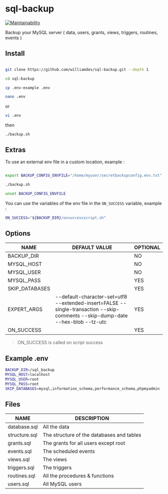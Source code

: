 # sql-backup
[![Maintainability](https://api.codeclimate.com/v1/badges/9af0b964df176436608d/maintainability)](https://codeclimate.com/github/williamdes/sql-backup/maintainability)

Backup your MySQL server ( data, users, grants, views, triggers, routines, events )

## Install

```bash

git clone https://github.com/williamdes/sql-backup.git --depth 1
```
```bash
cd sql-backup

cp .env-example .env
```
```bash
nano .env
```
or  
```bash
vi .env

```
then  
```
./backup.sh
```
## Extras

To use an external env file in a custom location, example :
```bash

export BACKUP_CONFIG_ENVFILE="/home/myuser/secretbackupconfig.env.txt"

./backup.sh

unset BACKUP_CONFIG_ENVFILE
```   
You can use the variables of the env file in the `ON_SUCCESS` variable, example :   
```bash
ON_SUCCESS="${BACKUP_DIR}/onsuccessscript.sh"
```   


## Options

| NAME           	| DEFAULT VALUE                                                                                                                  	| OPTIONAL 	|
|----------------	|--------------------------------------------------------------------------------------------------------------------------------	|----------	|
| BACKUP_DIR     	|                                                                                                                                	| NO       	|
| MYSQL_HOST     	|                                                                                                                                	| NO       	|
| MYSQL_USER     	|                                                                                                                                	| NO       	|
| MYSQL_PASS     	|                                                                                                                                	| YES      	|
| SKIP_DATABASES 	|                                                                                                                                	| YES      	|
| EXPERT_ARGS    	| --default-character-set=utf8 --extended-insert=FALSE --single-transaction --skip-comments --skip-dump-date --hex-blob --tz-utc 	| YES      	|
| ON_SUCCESS     	|                                                                                                                                	| YES      	|

> ON_SUCCESS is called on script success

## Example .env

```bash
BACKUP_DIR=/sql_backup
MYSQL_HOST=localhost
MYSQL_USER=root
MYSQL_PASS=root
SKIP_DATABASES=mysql,information_schema,performance_schema,phpmyadmin
```

## Files

| NAME          	| DESCRIPTION                               	|
|---------------	|-------------------------------------------	|
| database.sql  	| All the data                              	|
| structure.sql 	| The structure of the databases and tables 	|
| grants.sql    	| The grants for all users except root      	|
| events.sql    	| The scheduled events                      	|
| views.sql     	| The views                                 	|
| triggers.sql  	| The triggers                              	|
| routines.sql  	| All the procedures & functions            	|
| users.sql     	| All MySQL users                           	|
